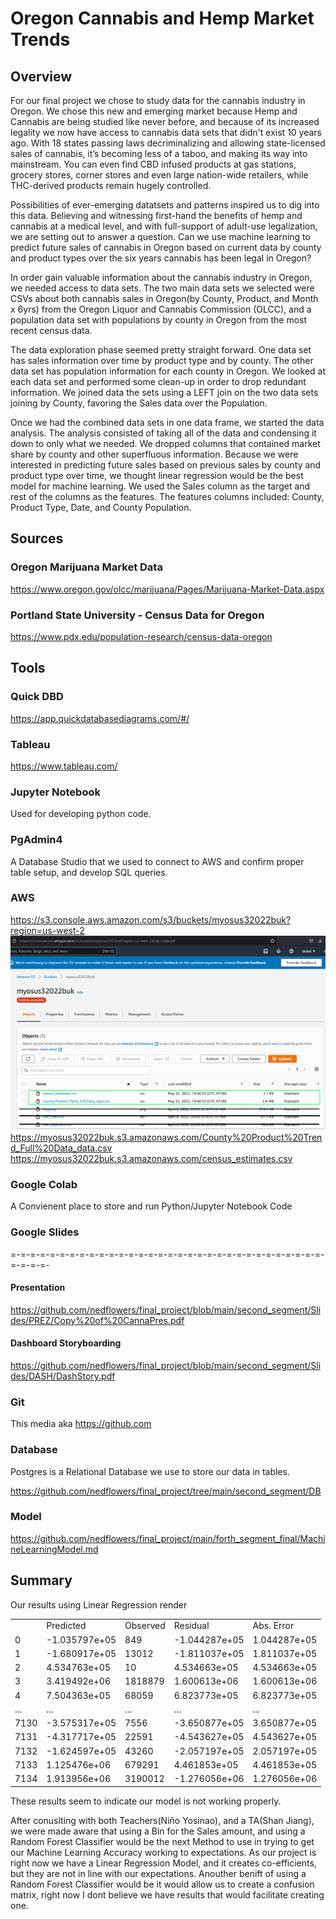 # Oregon Cannabis and Hemp Market Trends

## Overview
For our final project we chose to study data for the cannabis industry in Oregon. We chose this new and emerging market because Hemp and Cannabis are being studied like never before, and because of its increased legality we now have access to cannabis data sets that didn't exist 10 years ago. With 18 states passing laws decriminalizing and allowing state-licensed sales of cannabis, it’s becoming less of a taboo, and making its way into mainstream. You can even find CBD infused products at gas stations, grocery stores, corner stores and even large nation-wide retailers, while THC-derived products remain hugely controlled.

Possibilities of ever-emerging datatsets and patterns inspired us to dig into this data. Believing and witnessing first-hand the benefits of hemp and cannabis at a medical level, and with full-support of adult-use legalization, we are setting out to answer a question. Can we use machine learning to predict future sales of cannabis in Oregon based on current data by county and product types over the six years cannabis has been legal in Oregon?

In order gain valuable information about the cannabis industry in Oregon, we needed access to data sets. The two main data sets we selected were CSVs about both cannabis sales in Oregon(by County, Product, and Month x 6yrs) from the Oregon Liquor and Cannabis Commission (OLCC), and a population data set with populations by county in Oregon from the most recent census data.

The data exploration phase seemed pretty straight forward. One data set has sales information over time by product type and by county. The other data set has population information for each county in Oregon. We looked at each data set and performed some clean-up in order to drop redundant information. We joined data the sets using a LEFT join on the two data sets joining by County, favoring the Sales data over the Population.

Once we had the combined data sets in one data frame, we started the data analysis. The analysis consisted of taking all of the data and condensing it down to only what we needed. We dropped columns that contained market share by county and other superfluous information. Because we were interested in predicting future sales based on previous sales by county and product type over time, we thought linear regression would be the best model for machine learning. We used the Sales column as the target and rest of the columns as the features. The features columns included: County, Product Type, Date, and County Population.
## Sources

### Oregon Marijuana Market Data
 https://www.oregon.gov/olcc/marijuana/Pages/Marijuana-Market-Data.aspx

### Portland State University - Census Data for Oregon

https://www.pdx.edu/population-research/census-data-oregon

## Tools

### Quick DBD
https://app.quickdatabasediagrams.com/#/

### Tableau
https://www.tableau.com/

### Jupyter Notebook
Used for developing python code.

### PgAdmin4
A Database Studio that we used to connect to AWS and confirm proper table setup, and develop SQL queries.

### AWS
https://s3.console.aws.amazon.com/s3/buckets/myosus32022buk?region=us-west-2
![AWSview](/imgs/AWS-Bucket.png)
https://myosus32022buk.s3.amazonaws.com/County%20Product%20Trend_Full%20Data_data.csv
https://myosus32022buk.s3.amazonaws.com/census_estimates.csv


### Google Colab
A Convienent place to store and run Python/Jupyter Notebook Code

### Google Slides
=-=-=-=-=-=-=-=-=-=-=-=-=-=-=-=-=-=-=-=-=-=-=-=-=-=-=-=-=-=-=-=-=-=-=-=-

#### Presentation
https://github.com/nedflowers/final_project/blob/main/second_segment/Slides/PREZ/Copy%20of%20CannaPres.pdf

#### Dashboard Storyboarding
https://github.com/nedflowers/final_project/blob/main/second_segment/Slides/DASH/DashStory.pdf

### Git
This media aka https://github.com

### Database 
Postgres is a Relational Database we use to store our data in tables.

https://github.com/nedflowers/final_project/tree/main/second_segment/DB

### Model 
https://github.com/nedflowers/final_project/main/forth_segment_final/MachineLearningModel.md

## Summary
Our results using Linear Regression render
<table>
	<tr><td>&nbsp;</td><td>Predicted</td><td>Observed</td><td>Residual</td><td>Abs. Error</td></tr>
	<tr><td>0</td><td>-1.035797e+05</td><td>849</td><td>-1.044287e+05</td><td>1.044287e+05</td></tr>
	<tr><td>1</td><td>-1.680917e+05</td><td>13012</td><td>-1.811037e+05</td><td>1.811037e+05</td></tr>
	<tr><td>2</td><td>4.534763e+05</td><td>10</td><td>4.534663e+05</td><td>4.534663e+05</td></tr>
	<tr><td>3</td><td>3.419492e+06</td><td>1818879</td><td>1.600613e+06</td><td>1.600613e+06</td></tr>
	<tr><td>4</td><td>7.504363e+05</td><td>68059</td><td>6.823773e+05</td><td>6.823773e+05</td></tr>
	<tr><td>...</td><td>...</td><td>...</td><td>...</td><td>...</td></tr>
	<tr><td>7130</td><td>-3.575317e+05</td><td>7556</td><td>-3.650877e+05</td><td>3.650877e+05</td></tr>
	<tr><td>7131</td><td>-4.317717e+05</td><td>22591</td><td>-4.543627e+05</td><td>4.543627e+05</td></tr>
	<tr><td>7132</td><td>-1.624597e+05</td><td>43260</td><td>-2.057197e+05</td><td>2.057197e+05</td></tr>
	<tr><td>7133</td><td>1.125476e+06</td><td>679291</td><td>4.461853e+05</td><td>4.461853e+05</td></tr>
	<tr><td>7134</td><td>1.913956e+06</td><td>3190012</td><td>-1.276056e+06</td><td>1.276056e+06</td></tr>
</table>

These results seem to indicate our model is not working properly.

After conuslting with both Teachers(Niño Yosinao), and a TA(Shan Jiang), we were made aware that using a Bin for the Sales amount, and using a Random Forest Classifier would be the next Method to use in trying to get our Machine Learning Accuracy working to expectations. As our project is right now we have a Linear Regression Model, and it creates co-efficients, but they are not in line with our expectations. Anouther benift of using a Random Forest Classifier would be it would allow us to create a confusion matrix, right now I dont believe we have results that would facilitate creating one.  


<!-- no done but will add this in  
DataInteraction and Program Implmentation:
Python + Spark + SQLAlchemy
final_project/third_segment/DB/AWScsvToDBwSQLmerge.ipynb

We use Spark for importing the AWS-CSV to the Postgres DB,
and we use SQLAlchemy for working with the SQL Tables(through the use of conn.execute), specifically joining the two dataset on county,
and some data cleaning and trimming.
After the data preparations are complete what is available is a dataset we can do ML on.
9,514 rows and 7 columns
ID		int
county		obj/text
population	int
salesmonth	float/int
salesyear	float/int
product		obj/text
marketshare	float/int
sales		float/int



 -->
